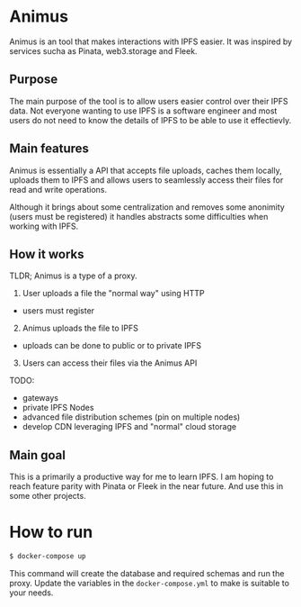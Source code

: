 # Animus

Animus is an tool that makes interactions with IPFS easier. It was inspired by services sucha as Pinata, web3.storage and Fleek.

## Purpose
The main purpose of the tool is to allow users easier control over their IPFS data. Not everyone wanting to use IPFS is a software engineer and most users do not need to know the details of IPFS to be able to use it effectievly.

## Main features
Animus is essentially a API that accepts file uploads, caches them locally, uploads them to IPFS and allows users to seamlessly access their files for read and write operations.

Although it brings about some centralization and removes some anonimity (users must be registered) it handles abstracts some difficulties when working with IPFS.

## How it works
TLDR; Animus is a type of a proxy.

1. User uploads a file the "normal way" using HTTP
- users must register

2. Animus uploads the file to IPFS
- uploads can be done to public or to private IPFS

3. Users can access their files via the Animus API

TODO:
- gateways
- private IPFS Nodes
- advanced file distribution schemes (pin on multiple nodes)
- develop CDN leveraging IPFS and "normal" cloud storage


## Main goal
This is a primarily a productive way for me to learn IPFS. I am hoping to reach feature parity with Pinata or Fleek in the near future. And use this in some other projects.


# How to run
```sh
$ docker-compose up
```

This command will create the database and required schemas and run the proxy.
Update the variables in the `docker-compose.yml` to make is suitable to your needs.
